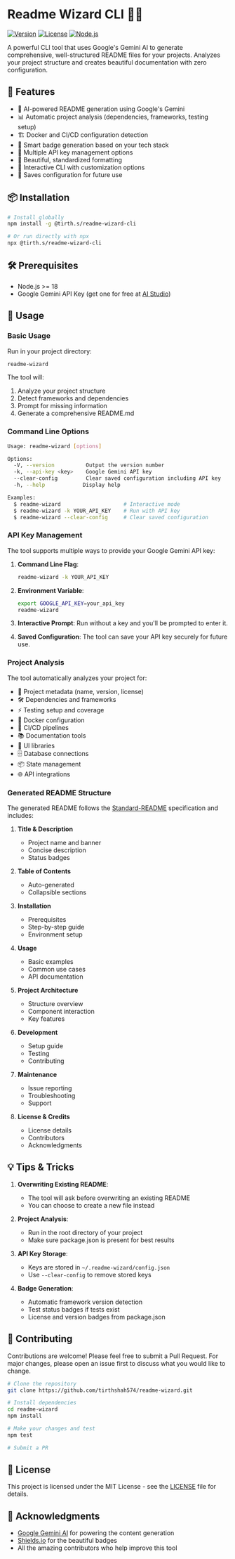 # Readme Wizard CLI 🧙‍♂️

[![Version](https://img.shields.io/badge/version-1.0.1-blue.svg)](https://semver.org)
[![License](https://img.shields.io/badge/license-MIT-green.svg)](LICENSE)
[![Node.js](https://img.shields.io/badge/node-%3E%3D%2018.0.0-brightgreen.svg)](https://nodejs.org)

A powerful CLI tool that uses Google's Gemini AI to generate comprehensive, well-structured README files for your projects. Analyzes your project structure and creates beautiful documentation with zero configuration.

## 🚀 Features

- 🤖 AI-powered README generation using Google's Gemini
- 📊 Automatic project analysis (dependencies, frameworks, testing setup)
- 🏗️ Docker and CI/CD configuration detection
- 🎯 Smart badge generation based on your tech stack
- 🔑 Multiple API key management options
- 🎨 Beautiful, standardized formatting
- 📝 Interactive CLI with customization options
- 💾 Saves configuration for future use

## 📦 Installation

```bash
# Install globally
npm install -g @tirth.s/readme-wizard-cli

# Or run directly with npx
npx @tirth.s/readme-wizard-cli
```

## 🛠️ Prerequisites

- Node.js >= 18
- Google Gemini API Key (get one for free at [AI Studio](https://aistudio.google.com/app/apikey))

## 📘 Usage

### Basic Usage

Run in your project directory:

```bash
readme-wizard
```

The tool will:
1. Analyze your project structure
2. Detect frameworks and dependencies
3. Prompt for missing information
4. Generate a comprehensive README.md

### Command Line Options

```bash
Usage: readme-wizard [options]

Options:
  -V, --version          Output the version number
  -k, --api-key <key>    Google Gemini API key
  --clear-config         Clear saved configuration including API key
  -h, --help            Display help

Examples:
  $ readme-wizard                    # Interactive mode
  $ readme-wizard -k YOUR_API_KEY    # Run with API key
  $ readme-wizard --clear-config     # Clear saved configuration
```

### API Key Management

The tool supports multiple ways to provide your Google Gemini API key:

1. **Command Line Flag**:
   ```bash
   readme-wizard -k YOUR_API_KEY
   ```

2. **Environment Variable**:
   ```bash
   export GOOGLE_API_KEY=your_api_key
   readme-wizard
   ```

3. **Interactive Prompt**:
   Run without a key and you'll be prompted to enter it.

4. **Saved Configuration**:
   The tool can save your API key securely for future use.

### Project Analysis

The tool automatically analyzes your project for:

- 📝 Project metadata (name, version, license)
- 🛠️ Dependencies and frameworks
- ⚡ Testing setup and coverage
- 🐳 Docker configuration
- 🔄 CI/CD pipelines
- 📚 Documentation tools
- 🎨 UI libraries
- 🗄️ Database connections
- 📦 State management
- 🌐 API integrations

### Generated README Structure

The generated README follows the [Standard-README](https://github.com/RichardLitt/standard-readme) specification and includes:

1. **Title & Description**
   - Project name and banner
   - Concise description
   - Status badges

2. **Table of Contents**
   - Auto-generated
   - Collapsible sections

3. **Installation**
   - Prerequisites
   - Step-by-step guide
   - Environment setup

4. **Usage**
   - Basic examples
   - Common use cases
   - API documentation

5. **Project Architecture**
   - Structure overview
   - Component interaction
   - Key features

6. **Development**
   - Setup guide
   - Testing
   - Contributing

7. **Maintenance**
   - Issue reporting
   - Troubleshooting
   - Support

8. **License & Credits**
   - License details
   - Contributors
   - Acknowledgments

## 💡 Tips & Tricks

1. **Overwriting Existing README**:
   - The tool will ask before overwriting an existing README
   - You can choose to create a new file instead

2. **Project Analysis**:
   - Run in the root directory of your project
   - Make sure package.json is present for best results

3. **API Key Storage**:
   - Keys are stored in `~/.readme-wizard/config.json`
   - Use `--clear-config` to remove stored keys

4. **Badge Generation**:
   - Automatic framework version detection
   - Test status badges if tests exist
   - License and version badges from package.json

## 🤝 Contributing

Contributions are welcome! Please feel free to submit a Pull Request. For major changes, please open an issue first to discuss what you would like to change.

```bash
# Clone the repository
git clone https://github.com/tirthshah574/readme-wizard.git

# Install dependencies
cd readme-wizard
npm install

# Make your changes and test
npm test

# Submit a PR
```

## 📃 License

This project is licensed under the MIT License - see the [LICENSE](LICENSE) file for details.

## 🙏 Acknowledgments

- [Google Gemini AI](https://deepmind.google/technologies/gemini/) for powering the content generation
- [Shields.io](https://shields.io) for the beautiful badges
- All the amazing contributors who help improve this tool